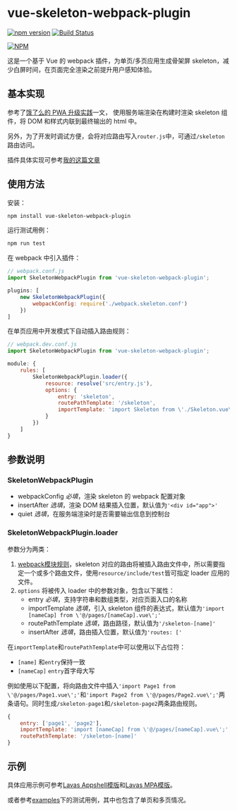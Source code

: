 vue-skeleton-webpack-plugin
===================

[![npm version](https://badge.fury.io/js/vue-skeleton-webpack-plugin.svg)](https://badge.fury.io/js/vue-skeleton-webpack-plugin)
[![Build Status](https://travis-ci.org/lavas-project/vue-skeleton-webpack-plugin.svg?branch=master)](https://travis-ci.org/lavas-project/vue-skeleton-webpack-plugin)

[![NPM](https://nodei.co/npm/vue-skeleton-webpack-plugin.png?downloads=true&downloadRank=true&stars=true)](https://nodei.co/npm/vue-skeleton-webpack-plugin/)

这是一个基于 Vue 的 webpack 插件，为单页/多页应用生成骨架屏 skeleton，减少白屏时间，在页面完全渲染之前提升用户感知体验。

## 基本实现

参考了[饿了么的 PWA 升级实践](https://huangxuan.me/2017/07/12/upgrading-eleme-to-pwa/)一文，
使用服务端渲染在构建时渲染 skeleton 组件，将 DOM 和样式内联到最终输出的 html 中。

另外，为了开发时调试方便，会将对应路由写入`router.js`中，可通过`/skeleton`路由访问。

插件具体实现可参考[我的这篇文章](https://xiaoiver.github.io/coding/2017/07/30/%E4%B8%BAvue%E9%A1%B9%E7%9B%AE%E6%B7%BB%E5%8A%A0%E9%AA%A8%E6%9E%B6%E5%B1%8F.html)

## 使用方法

安装：
```bash
npm install vue-skeleton-webpack-plugin
```

运行测试用例：
```bash
npm run test
```

在 webpack 中引入插件：
```js
// webpack.conf.js
import SkeletonWebpackPlugin from 'vue-skeleton-webpack-plugin';

plugins: [
    new SkeletonWebpackPlugin({
        webpackConfig: require('./webpack.skeleton.conf')
    })
]
```

在单页应用中开发模式下自动插入路由规则：
```js
// webpack.dev.conf.js
import SkeletonWebpackPlugin from 'vue-skeleton-webpack-plugin';

module: {
    rules: [
        SkeletonWebpackPlugin.loader({
            resource: resolve('src/entry.js'),
            options: {
                entry: 'skeleton',
                routePathTemplate: '/skeleton',
                importTemplate: 'import Skeleton from \'./Skeleton.vue\';'
            }
        })
    ]
}
```

## 参数说明

### SkeletonWebpackPlugin

- webpackConfig *必填*，渲染 skeleton 的 webpack 配置对象
- insertAfter *选填*，渲染 DOM 结果插入位置，默认值为`'<div id="app">'`
- quiet *选填*，在服务端渲染时是否需要输出信息到控制台

### SkeletonWebpackPlugin.loader

参数分为两类：
1. [ webpack模块规则](https://doc.webpack-china.org/configuration/module/#rule)，skeleton 对应的路由将被插入路由文件中，所以需要指定一个或多个路由文件，使用`resource/include/test`皆可指定 loader 应用的文件。
2. `options` 将被传入 loader 中的参数对象，包含以下属性：
    - entry *必填*，支持字符串和数组类型，对应页面入口的名称
    - importTemplate *选填*，引入 skeleton 组件的表达式，默认值为`'import [nameCap] from \'@/pages/[nameCap].vue\';'`
    - routePathTemplate *选填*，路由路径，默认值为`'/skeleton-[name]'`
    - insertAfter *选填*，路由插入位置，默认值为`'routes: ['`

在`importTemplate`和`routePathTemplate`中可以使用以下占位符：
- `[name]` 和`entry`保持一致
- `[nameCap]` `entry`首字母大写

例如使用以下配置，将向路由文件中插入`'import Page1 from \'@/pages/Page1.vue\';'`和`'import Page2 from \'@/pages/Page2.vue\';'`两条语句。同时生成`/skeleton-page1`和`/skeleton-page2`两条路由规则。
```js
{
    entry: ['page1', 'page2'],
    importTemplate: 'import [nameCap] from \'@/pages/[nameCap].vue\';',
    routePathTemplate: '/skeleton-[name]'
}
```

## 示例

具体应用示例可参考[Lavas Appshell模版](https://github.com/lavas-project/lavas-template-vue-appshell)和[Lavas MPA模版](https://github.com/lavas-project/lavas-template-vue-mpa)。

或者参考[examples](https://github.com/lavas-project/vue-skeleton-webpack-plugin/tree/master/examples)下的测试用例，其中也包含了单页和多页情况。
